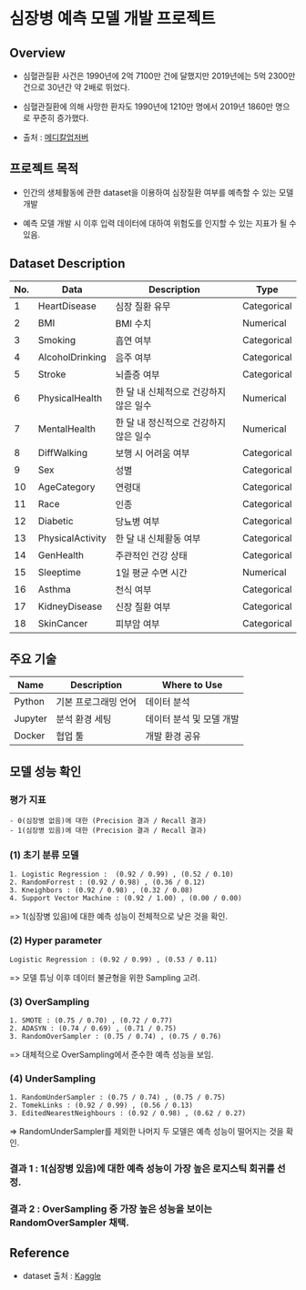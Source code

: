 # 심장병 예측 모델 개발 프로젝트

## Overview
- 심혈관질환 사건은 1990년에 2억 7100만 건에 달했지만 2019년에는 5억 2300만 건으로 30년간 약 2배로 뛰었다. 

- 심혈관질환에 의해 사망한 환자도 1990년에 1210만 명에서 2019년 1860만 명으로 꾸준히 증가했다. 

- 출처 : [메디칼업저버](http://www.monews.co.kr/news/articleView.html?idxno=300602)

## 프로젝트 목적

- 인간의 생체활동에 관한 dataset을 이용하여 심장질환 여부를 예측할 수 있는 모델 개발 

- 예측 모델 개발 시 이후 입력 데이터에 대하여 위험도를 인지할 수 있는 지표가 될 수 있음.

## Dataset Description

|No.|Data|Description|Type|
|--|--|--|--|
|1|HeartDisease|심장 질환 유무|Categorical|
|2|BMI|BMI 수치|Numerical|
|3|Smoking|흡연 여부|Categorical|
|4|AlcoholDrinking|음주 여부|Categorical|
|5|Stroke|뇌졸증 여부|Categorical|
|6|PhysicalHealth|한 달 내 신체적으로 건강하지 않은 일수|Numerical|
|7|MentalHealth|한 달 내 정신적으로 건강하지 않은 일수|Numerical|
|8|DiffWalking|보행 시 어려움 여부|Categorical|
|9|Sex|성별|Categorical|
|10|AgeCategory|연령대|Categorical|
|11|Race|인종|Categorical|
|12|Diabetic|당뇨병 여부|Categorical|
|13|PhysicalActivity|한 달 내 신체활동 여부|Categorical|
|14|GenHealth|주관적인 건강 상태|Categorical|
|15|Sleeptime|1일 평균 수면 시간|Numerical|
|16|Asthma|천식 여부|Categorical|
|17|KidneyDisease|신장 질환 여부|Categorical|
|18|SkinCancer|피부암 여부|Categorical|

## 주요 기술
|Name|Description|Where to Use|
|--|--|--|
|Python|기본 프로그래밍 언어|데이터 분석|
|Jupyter|분석 환경 세팅|데이터 분석 및 모델 개발|
|Docker|협업 툴|개발 환경 공유|

## 모델 성능 확인

### 평가 지표
    - 0(심장병 없음)에 대한 (Precision 결과 / Recall 결과)
    - 1(심장병 있음)에 대한 (Precision 결과 / Recall 결과)

### (1) 초기 분류 모델
    1. Logistic Regression :  (0.92 / 0.99) , (0.52 / 0.10)
    2. RandomForrest : (0.92 / 0.98) , (0.36 / 0.12)
    3. Kneighbors : (0.92 / 0.98) , (0.32 / 0.08)
    4. Support Vector Machine : (0.92 / 1.00) , (0.00 / 0.00)
=> 1(심장병 있음)에 대한 예측 성능이 전체적으로 낮은 것을 확인.

### (2) Hyper parameter
    Logistic Regression : (0.92 / 0.99) , (0.53 / 0.11)
=> 모델 튜닝 이후 데이터 불균형을 위한 Sampling 고려.

### (3) OverSampling
    1. SMOTE : (0.75 / 0.70) , (0.72 / 0.77)
    2. ADASYN : (0.74 / 0.69) , (0.71 / 0.75)
    3. RandomOverSampler : (0.75 / 0.74) , (0.75 / 0.76)
=> 대체적으로 OverSampling에서 준수한 예측 성능을 보임.

### (4) UnderSampling
    1. RandomUnderSampler : (0.75 / 0.74) , (0.75 / 0.75)
    2. TomekLinks : (0.92 / 0.99) , (0.56 / 0.13)
    3. EditedNearestNeighbours : (0.92 / 0.98) , (0.62 / 0.27)
=> RandomUnderSampler를 제외한 나머지 두 모델은 예측 성능이 떨어지는 것을 확인.

### 결과 1 : 1(심장병 있음)에 대한 예측 성능이 가장 높은 로지스틱 회귀를 선정.
### 결과 2 : OverSampling 중 가장 높은 성능을 보이는 RandomOverSampler 채택.

## Reference
- dataset 출처 : [Kaggle](https://www.kaggle.com/datasets/aqleemkhan/heart-disease-2020/data)